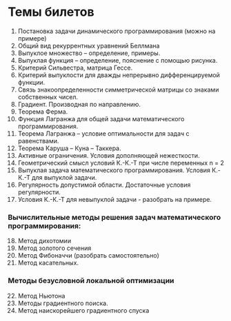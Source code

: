 # Темы билетов

1. Постановка задачи динамического программирования (можно на примере)
2. Общий вид рекуррентных уравнений Беллмана
3. Выпуклое множество – определение, примеры.
4. Выпуклая функция – определение, пояснение с помощью рисунка.
5. Критерий Сильвестра, матрица Гессе.
6. Критерий выпуклости для дважды непрерывно дифференцируемой функции.
7. Связь знакоопределенности симметрической матрицы со знаками собственных чисел.
8. Градиент. Производная по направлению.
9. Теорема Ферма.
10. Функция Лагранжа для общей задачи математического программирования.
11. Теорема Лагранжа – условие оптимальности для задач с равенствами.
12. Теорема Каруша – Куна – Таккера.
13. Активные ограничения. Условия дополняющей нежесткости.
14. Геометрический смысл условий К.-К.-Т при числе переменных n = 2
15. Выпуклая задача математического программирования. Условия К.-К.-Т для выпуклой задачи.
16. Регулярность допустимой области. Достаточные условия регулярности.
17. Условия К.-К.-Т для невыпуклой задачи - разобрать на примере.
### Вычислительные методы решения задач математического программирования:
18. Метод дихотомии
19. Метод золотого сечения
20. Метод Фибоначчи (разобрать самостоятельно)
21. Метод касательных.
### Методы безусловной локальной оптимизации
22. Метод Ньютона
23. Методы градиентного поиска.
24. Метод наискорейшего градиентного спуска
